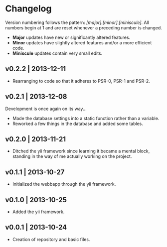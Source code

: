 Changelog
=========

Version numbering follows the pattern: *[major].[minor].[miniscule]*. All numbers begin at 1 and are reset whenever a preceding number is changed.

* **Major** updates have new or significantly altered features.
* **Minor** updates have slightly altered features and/or a more efficient code.
* **Miniscule** updates contain very small edits.


v0.2.2 | 2013-12-11
-------------------

* Rearranging to code so that it adheres to PSR-0, PSR-1 and PSR-2.


v0.2.1 | 2013-12-08
-------------------

Development is once again on its way...

* Made the database settings into a static function rather than a variable.
* Reworked a few things in the database and added some tables.


v0.2.0 | 2013-11-21
-------------------

- Ditched the yii framework since learning it became a mental block, standing in the way of me actually working on the project.


v0.1.1 | 2013-10-27
-------------------

* Initialized the webbapp through the yii framework.


v0.1.0 | 2013-10-25
-------------------

+ Added the yii framework.


v0.0.1 | 2013-10-24
-------------------

* Creation of repository and basic files.